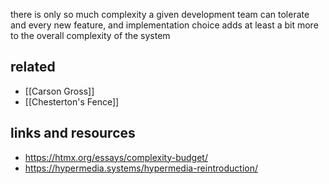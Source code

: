 there is only so much complexity a given development team can tolerate and every new feature, and implementation choice adds at least a bit more to the overall complexity of the system

## related

- [[Carson Gross]]
- [[Chesterton's Fence]]
## links and resources

- https://htmx.org/essays/complexity-budget/
- https://hypermedia.systems/hypermedia-reintroduction/
